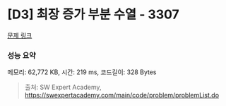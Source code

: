 # [D3] 최장 증가 부분 수열 - 3307 

[문제 링크](https://swexpertacademy.com/main/code/problem/problemDetail.do?contestProbId=AWBOKg-a6l0DFAWr) 

### 성능 요약

메모리: 62,772 KB, 시간: 219 ms, 코드길이: 328 Bytes



> 출처: SW Expert Academy, https://swexpertacademy.com/main/code/problem/problemList.do